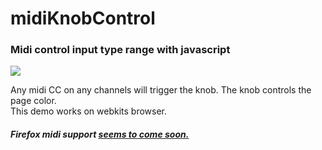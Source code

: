 # midiKnobControl
### Midi control input type range with javascript

![](http://i.imgur.com/WC1ARO2.gif)

Any midi CC on any channels will trigger the knob.
The knob controls the page color. <br>
This demo works on webkits browser. <br>
##### Firefox midi support [seems to come soon.](https://bugzilla.mozilla.org/show_bug.cgi?id=836897)
